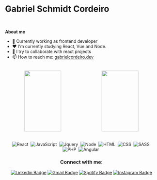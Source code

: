<h1 >Gabriel Schmidt Cordeiro</h1><br />

**About me**

- 💼  Currently working as frontend developer<br />
- ❤️  I'm currently studying React, Vue and Node.<br />
- 👯  I try to collaborate with react projects<br />
- 📫  How to reach me: [gabrielcordeiro.dev](https://gabrielcordeiro.dev/)<br /><br />

<div align='center'> 
   <img width="49%" height="200em" src="https://github-readme-stats.vercel.app/api?username=gabrielscordeiro&show_icons=true&theme=radical&include_all_commits=true&count_private=true"/>&nbsp;
   <img width="49%" height="200em" src="https://github-readme-stats.vercel.app/api/top-langs/?username=gabrielscordeiro&layout=compact&langs_count=16&theme=radical "/>
</div>

<br />
<div align='center'>
  
 ![React](https://img.shields.io/badge/React-20232A?style=for-the-badge&logo=react&logoColor=61DAFB)&nbsp;
 ![JavaScript](https://img.shields.io/badge/JavaScript-323330?style=for-the-badge&logo=javascript&logoColor=F7DF1E)&nbsp;
 ![Jquery](https://img.shields.io/badge/jQuery-0769AD?style=for-the-badge&logo=jquery&logoColor=white)&nbsp;
 ![Node](https://img.shields.io/badge/Node.js-43853D?style=for-the-badge&logo=node.js&logoColor=white)&nbsp;
 ![HTML](https://img.shields.io/badge/HTML5-E34F26?style=for-the-badge&logo=html5&logoColor=white)&nbsp;
 ![CSS](https://img.shields.io/badge/CSS3-1572B6?style=for-the-badge&logo=css3&logoColor=white)&nbsp;
 ![SASS](https://img.shields.io/badge/Sass-CC6699?style=for-the-badge&logo=sass&logoColor=white)&nbsp;
 ![PHP](https://img.shields.io/badge/PHP-777BB4?style=for-the-badge&logo=php&logoColor=white)&nbsp;
 ![Angular](https://img.shields.io/badge/Angular-100000?style=for-the-badge&logo=angular&logoColor=white)&nbsp;
   
   <h3 align="center">Connect with me:</h3>
   
 [![Linkedin Badge](https://img.shields.io/badge/-Gabriel%20Schmidt%20Cordeiro-blue?style=for-the-badge&logo=Linkedin&logoColor=white&link=https://www.linkedin.com/in/gabriel-schmidt-cordeiro-199262103/)](https://www.linkedin.com/in/gabriel-schmidt-cordeiro-199262103/) 
[![Gmail Badge](https://img.shields.io/badge/-gabrielcordeiro.dev@gmail.com-c14438?style=for-the-badge&logo=Gmail&logoColor=white&link=mailto:gabrielcordeiro.dev@gmail.com)](mailto:gabrielcordeiro.dev@gmail.com) 
[![Spotify Badge](https://img.shields.io/badge/gabrielcordeiro10-%231ED760.svg?&style=for-the-badge&logo=spotify&logoColor=white)](https://open.spotify.com/user/gabrielcordeiro10?si=BcboRFRpSsK6ouqj9Fz9zA)
[![Instagram Badge](https://img.shields.io/badge/gabriel.s.cordeiro-%23E4405F.svg?&style=for-the-badge&logo=instagram&logoColor=white)](https://www.instagram.com/gabriel.s.cordeiro/)
   
  
</div>
